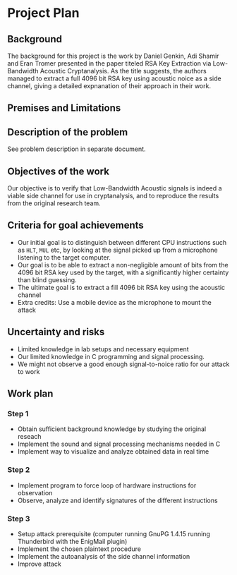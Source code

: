 # Project Plan

## Background

The background for this project is the work by Daniel Genkin, Adi Shamir and Eran Tromer presented in the paper titeled RSA Key Extraction via Low-Bandwidth Acoustic Cryptanalysis. As the title suggests, the authors managed to extract a full 4096 bit RSA key using acoustic noice as a side channel, giving a detailed expnanation of their approach in their work.

## Premises and Limitations

## Description of the problem

See problem description in separate document.

## Objectives of the work
Our objective is to verify that Low-Bandwidth Acoustic signals is indeed a viable side channel for use in cryptanalysis, and to reproduce the results from the original research team.

## Criteria for goal achievements

- Our initial goal is to distinguish between different CPU instructions such as `HLT`, `MUL` etc, by looking at the signal picked up from a microphone listening to the target computer.
- Our goal is to be able to extract a non-negligible amount of bits from the 4096 bit RSA key used by the target, with a significantly higher certainty than blind guessing.
- The ultimate goal is to extract a fill 4096 bit RSA key using the acoustic channel
- Extra credits: Use a mobile device as the microphone to mount the attack

## Uncertainty and risks

- Limited knowledge in lab setups and necessary equipment
- Our limited knowledge in C programming and signal processing.
- We might not observe a good enough signal-to-noice ratio for our attack to work

## Work plan

### Step 1
- Obtain sufficient background knowledge by studying the original reseach
- Implement the sound and signal processing mechanisms needed in C
- Implement way to visualize and analyze obtained data in real time

### Step 2
- Implement program to force loop of hardware instructions for observation
- Observe, analyze and identify signatures of the different instructions

### Step 3
- Setup attack prerequisite (computer running GnuPG 1.4.15 running Thunderbird with the EnigMail plugin)
- Implement the chosen plaintext procedure
- Implement the autoanalysis of the side channel information
- Improve attack




